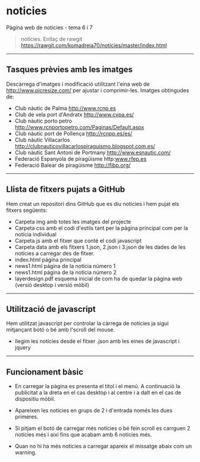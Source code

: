 # noticies
Pàgina web de notícies - tema 6 i 7

> notícies. Enllaç de rawgit https://rawgit.com/komadreja70/noticies/master/index.html

----
## Tasques prèvies amb les imatges
Descàrrega d'imatges i modificació utilitzant l'eina web de http://www.picresize.com/ per ajustar i comprimir-les.
Imatges obtingudes de:
* Club nàutic de Palma http://www.rcnp.es 
* Club de vela port d'Andratx http://www.cvpa.es/
* Club nàutic porto petro http://www.rcnportopetro.com/Paginas/Default.aspx
* Club nàutic port de Pollença http://rcnpp.es/es/
* Club nàutic Villacarlos http://clubnauticovillacarlospiraguismo.blogspot.com.es/
* Club nàutic Sant Antoni de Portmany http://www.esnautic.com/
* Federació Espanyola de piragüisme http:www.rfep.es
* Federació Balear de piragüisme http://fibp.org/

----
## Llista de fitxers pujats a GitHub

Hem creat un repositori dins GitHub que es diu noticies i hem pujat els fitxers següents:

* Carpeta img amb totes les imatges del projecte
* Carpeta css amb el codi d'estils tant per la pàgina principal com per la notícia individual
* Carpeta js amb el fitxer que conté el codi javascript
* Carpeta data amb els fitxers 1.json, 2.json i 3.json de les dades de les notícies a carregar des de fitxer.
* index.html página principal
* news1.html página de la notícia número 1
* news1.html página de la notícia número 2
* layerdesign.pdf esquema inicial de com ha de quedar la pàgina web (versió desktop i versió mòbil)

----
## Utilització de javascript
Hem utilitzat javascript per controlar la càrrega de notícies ja sigui mitjançant botó o bé amb l'scroll del mouse.
* llegim les notícies desde el fitxer .json amb les eines de javascript i jquery

----
## Funcionament bàsic
* En carregar la pàgina es presenta el titol i el menú. A continuació la publicitat a la dreta en el cas desktop i al centre i a dalt en el cas de dispositiu mòbil.

* Apareixen les notícies en grups de 2 i d'entrada només les dues primeres. 
* Si pitjam el botó de carregar més notícies o bé fein scroll es carrguen 2 notícies més i així fins que acabam amb 6 notícies més.
* Quan no hi ha més notícies a carregar apareix el missatge abaix com un warning.



